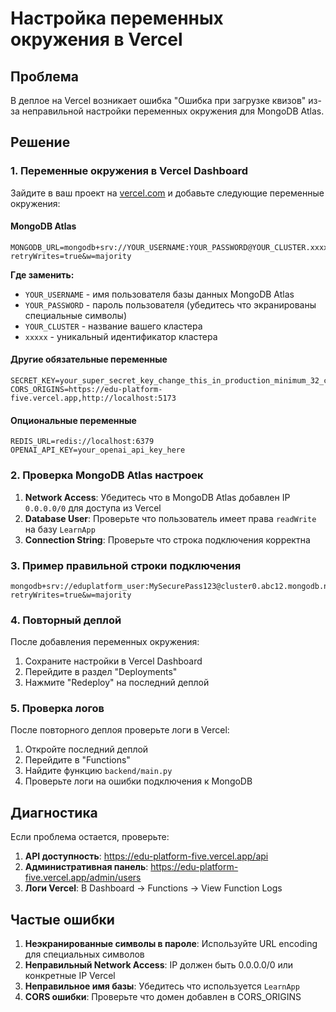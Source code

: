 # Настройка переменных окружения в Vercel

## Проблема
В деплое на Vercel возникает ошибка "Ошибка при загрузке квизов" из-за неправильной настройки переменных окружения для MongoDB Atlas.

## Решение

### 1. Переменные окружения в Vercel Dashboard

Зайдите в ваш проект на [vercel.com](https://vercel.com) и добавьте следующие переменные окружения:

#### MongoDB Atlas
```
MONGODB_URL=mongodb+srv://YOUR_USERNAME:YOUR_PASSWORD@YOUR_CLUSTER.xxxxx.mongodb.net/LearnApp?retryWrites=true&w=majority
```

**Где заменить:**
- `YOUR_USERNAME` - имя пользователя базы данных MongoDB Atlas
- `YOUR_PASSWORD` - пароль пользователя (убедитесь что экранированы специальные символы)
- `YOUR_CLUSTER` - название вашего кластера
- `xxxxx` - уникальный идентификатор кластера

#### Другие обязательные переменные
```
SECRET_KEY=your_super_secret_key_change_this_in_production_minimum_32_characters
CORS_ORIGINS=https://edu-platform-five.vercel.app,http://localhost:5173
```

#### Опциональные переменные
```
REDIS_URL=redis://localhost:6379
OPENAI_API_KEY=your_openai_api_key_here
```

### 2. Проверка MongoDB Atlas настроек

1. **Network Access**: Убедитесь что в MongoDB Atlas добавлен IP `0.0.0.0/0` для доступа из Vercel
2. **Database User**: Проверьте что пользователь имеет права `readWrite` на базу `LearnApp`
3. **Connection String**: Проверьте что строка подключения корректна

### 3. Пример правильной строки подключения

```
mongodb+srv://eduplatform_user:MySecurePass123@cluster0.abc12.mongodb.net/LearnApp?retryWrites=true&w=majority
```

### 4. Повторный деплой

После добавления переменных окружения:
1. Сохраните настройки в Vercel Dashboard
2. Перейдите в раздел "Deployments"
3. Нажмите "Redeploy" на последний деплой

### 5. Проверка логов

После повторного деплоя проверьте логи в Vercel:
1. Откройте последний деплой
2. Перейдите в "Functions"
3. Найдите функцию `backend/main.py`
4. Проверьте логи на ошибки подключения к MongoDB

## Диагностика

Если проблема остается, проверьте:

1. **API доступность**: https://edu-platform-five.vercel.app/api
2. **Административная панель**: https://edu-platform-five.vercel.app/admin/users
3. **Логи Vercel**: В Dashboard → Functions → View Function Logs

## Частые ошибки

1. **Неэкранированные символы в пароле**: Используйте URL encoding для специальных символов
2. **Неправильный Network Access**: IP должен быть 0.0.0.0/0 или конкретные IP Vercel
3. **Неправильное имя базы**: Убедитесь что используется `LearnApp`
4. **CORS ошибки**: Проверьте что домен добавлен в CORS_ORIGINS 